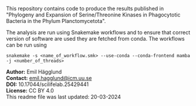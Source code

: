 This repository contains code to produce the results published in "Phylogeny and Expansion of Serine/Threonine Kinases in Phagocytotic Bacteria in the Phylum Planctomycetota".

The analysis are run using Snakemake workflows and to ensure that correct version of software are used they are fetched from conda. The workflows can be run using
```
snakemake -s <name_of_workflow.smk> --use-conda --conda-frontend mamba -j <number_of_threads>
```

__Author:__ Emil Hägglund  
__Contact:__ emil.hagglund@icm.uu.se  
__DOI:__ 10.17044/scilifelab.25429441  
__License:__ CC BY 4.0  
This readme file was last updated: 20-03-2024  
